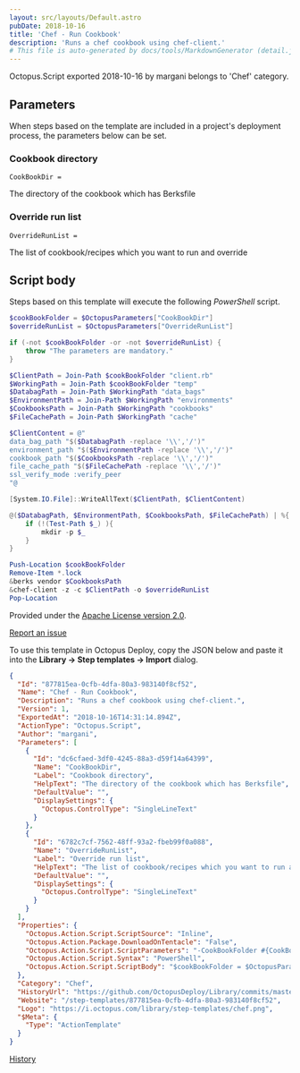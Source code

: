 ```yaml
---
layout: src/layouts/Default.astro
pubDate: 2018-10-16
title: 'Chef - Run Cookbook'
description: 'Runs a chef cookbook using chef-client.'
# This file is auto-generated by docs/tools/MarkdownGenerator (detail.js)
---
```


Octopus.Script exported 2018-10-16 by margani belongs to 'Chef' category.

## Parameters

When steps based on the template are included in a project's deployment process, the parameters below can be set.


<div class="param">

### Cookbook directory

`CookBookDir = `

The directory of the cookbook which has Berksfile

</div>
        
<div class="param">

### Override run list

`OverrideRunList = `

The list of cookbook/recipes which you want to run and override

</div>
        

## Script body

Steps based on this template will execute the following *PowerShell* script.

```PowerShell
$cookBookFolder = $OctopusParameters["CookBookDir"]
$overrideRunList = $OctopusParameters["OverrideRunList"]

if (-not $cookBookFolder -or -not $overrideRunList) {
	throw "The parameters are mandatory."
}

$ClientPath = Join-Path $cookBookFolder "client.rb"
$WorkingPath = Join-Path $cookBookFolder "temp"
$DatabagPath = Join-Path $WorkingPath "data_bags"
$EnvironmentPath = Join-Path $WorkingPath "environments"
$CookbooksPath = Join-Path $WorkingPath "cookbooks"
$FileCachePath = Join-Path $WorkingPath "cache"

$ClientContent = @"
data_bag_path "$($DatabagPath -replace '\\','/')"
environment_path "$($EnvironmentPath -replace '\\','/')"
cookbook_path "$($CookbooksPath -replace '\\','/')"
file_cache_path "$($FileCachePath -replace '\\','/')"
ssl_verify_mode :verify_peer
"@

[System.IO.File]::WriteAllText($ClientPath, $ClientContent)

@($DatabagPath, $EnvironmentPath, $CookbooksPath, $FileCachePath) | %{
	if (!(Test-Path $_) ){ 
		mkdir -p $_
	}
}

Push-Location $cookBookFolder
Remove-Item *.lock
&berks vendor $CookbooksPath
&chef-client -z -c $ClientPath -o $overrideRunList
Pop-Location
```

Provided under the [Apache License version 2.0](https://github.com/OctopusDeploy/Library/blob/master/LICENSE.txt).

[Report an issue](https://github.com/OctopusDeploy/Library/issues/new?assignees=&labels=&projects=&template=bug-report.yml&title=Issue%20with%20Chef%20-%20Run%20Cookbook&step-template=Chef%20-%20Run%20Cookbook)

<div class="get-json">

To use this template in Octopus Deploy, copy the JSON below and paste it into the **Library → Step templates → Import** dialog.

```json
{
  "Id": "877815ea-0cfb-4dfa-80a3-983140f8cf52",
  "Name": "Chef - Run Cookbook",
  "Description": "Runs a chef cookbook using chef-client.",
  "Version": 1,
  "ExportedAt": "2018-10-16T14:31:14.894Z",
  "ActionType": "Octopus.Script",
  "Author": "margani",
  "Parameters": [
    {
      "Id": "dc6cfaed-3df0-4245-88a3-d59f14a64399",
      "Name": "CookBookDir",
      "Label": "Cookbook directory",
      "HelpText": "The directory of the cookbook which has Berksfile",
      "DefaultValue": "",
      "DisplaySettings": {
        "Octopus.ControlType": "SingleLineText"
      }
    },
    {
      "Id": "6782c7cf-7562-48ff-93a2-fbeb99f0a088",
      "Name": "OverrideRunList",
      "Label": "Override run list",
      "HelpText": "The list of cookbook/recipes which you want to run and override",
      "DefaultValue": "",
      "DisplaySettings": {
        "Octopus.ControlType": "SingleLineText"
      }
    }
  ],
  "Properties": {
    "Octopus.Action.Script.ScriptSource": "Inline",
    "Octopus.Action.Package.DownloadOnTentacle": "False",
    "Octopus.Action.Script.ScriptParameters": "-CookBookFolder #{CookBookDir}",
    "Octopus.Action.Script.Syntax": "PowerShell",
    "Octopus.Action.Script.ScriptBody": "$cookBookFolder = $OctopusParameters[\"CookBookDir\"]\n$overrideRunList = $OctopusParameters[\"OverrideRunList\"]\n\nif (-not $cookBookFolder -or -not $overrideRunList) {\n\tthrow \"The parameters are mandatory.\"\n}\n\n$ClientPath = Join-Path $cookBookFolder \"client.rb\"\n$WorkingPath = Join-Path $cookBookFolder \"temp\"\n$DatabagPath = Join-Path $WorkingPath \"data_bags\"\n$EnvironmentPath = Join-Path $WorkingPath \"environments\"\n$CookbooksPath = Join-Path $WorkingPath \"cookbooks\"\n$FileCachePath = Join-Path $WorkingPath \"cache\"\n\n$ClientContent = @\"\ndata_bag_path \"$($DatabagPath -replace '\\\\','/')\"\nenvironment_path \"$($EnvironmentPath -replace '\\\\','/')\"\ncookbook_path \"$($CookbooksPath -replace '\\\\','/')\"\nfile_cache_path \"$($FileCachePath -replace '\\\\','/')\"\nssl_verify_mode :verify_peer\n\"@\n\n[System.IO.File]::WriteAllText($ClientPath, $ClientContent)\n\n@($DatabagPath, $EnvironmentPath, $CookbooksPath, $FileCachePath) | %{\n\tif (!(Test-Path $_) ){ \n\t\tmkdir -p $_\n\t}\n}\n\nPush-Location $cookBookFolder\nRemove-Item *.lock\n&berks vendor $CookbooksPath\n&chef-client -z -c $ClientPath -o $overrideRunList\nPop-Location"
  },
  "Category": "Chef",
  "HistoryUrl": "https://github.com/OctopusDeploy/Library/commits/master/step-templates//opt/buildagent/work/75443764cd38076d/step-templates/chef-run-cookbook.json",
  "Website": "/step-templates/877815ea-0cfb-4dfa-80a3-983140f8cf52",
  "Logo": "https://i.octopus.com/library/step-templates/chef.png",
  "$Meta": {
    "Type": "ActionTemplate"
  }
}
```

[History](https://github.com/OctopusDeploy/Library/commits/master/step-templates/https://github.com/OctopusDeploy/Library/commits/master/step-templates//opt/buildagent/work/75443764cd38076d/step-templates/chef-run-cookbook.json)

</div>
